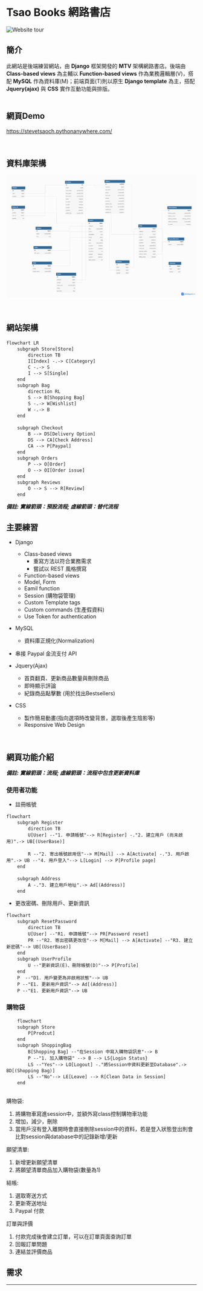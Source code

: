 # Tsao Books 網路書店

![Website tour](readme_figures/Website_tour.gif)

## 簡介

此網站是後端練習網站，由 <b>Django</b> 框架開發的 <b>MTV</b> 架構網路書店。後端由 <b>Class-based views</b> 為主輔以 <b>Function-based views</b> 作為業務邏輯層(V)，搭配 <b>MySQL</b> 作為資料庫(M)；前端頁面(T)則以原生 <b>Django template</b> 為主，搭配 <b>Jquery(ajax)</b> 與 <b>CSS</b> 實作互動功能與排版。
<br>
<br>

## 網頁Demo

<https://stevetsaoch.pythonanywhere.com/>

<br>

## 資料庫架構

![Database Diagram](readme_figures/Databases_diagram.png)

<br>

## 網站架構

```mermaid
flowchart LR
    subgraph Store[Store]
        direction TB
        I[Index] -.-> C[Category]
        C -.-> S
        I --> S[Single]
    end
    subgraph Bag
        direction RL
        S --> B[Shopping Bag]
        S -.-> W[Wishlist] 
        W -.-> B
    end

    subgraph Checkout
        B --> DS[Delivery Option]
        DS --> CA[Check Address]
        CA --> P[Paypal]
    end
    subgraph Orders
        P --> O[Order]
        O --> OI[Order issue]
    end
    subgraph Reviews
        O --> S --> R[Review]
    end    
```

__*備註: 實線箭頭：預設流程; 虛線箭頭：替代流程*__
<br>

## 主要練習

- Django
  - Class-based views
    - 重寫方法以符合業務需求
    - 嘗試以 REST 風格撰寫
  - Function-based views
  - Model, Form
  - Eamil function
  - Session (購物袋管理)
  - Custom Template tags
  - Custom commands (生產假資料)
  - Use Token for authentication

- MySQL
  - 資料庫正規化(Normalization)

- 串接 Paypal 金流支付 API

- Jquery(Ajax)
  - 首頁翻頁、更新商品數量與刪除商品
  - 即時顯示評論
  - 紀錄商品點擊數 (用於找出Bestsellers)

- CSS
  - 製作簡易動畫(指向選項時改變背景，選取後產生陰影等)
  - Responsive Web Design
<br>

## 網頁功能介紹

__*備註: 實線箭頭：流程; 虛線箭頭：流程中包含更新資料庫*__

### 使用者功能

- 註冊帳號

```mermaid
flowchart
    subgraph Register
        direction TB
        U[User] --"1. 申請帳號"--> R[Register] -."2. 建立用戶 (尚未啟用)".-> UB[(UserBase)]
        
        R --"2. 寄出帳號啟用信"--> M[Mail] --> A[Activate] -."3. 用戶啟用".-> UB --"4. 用戶登入"--> L[Login] --> P[Profile page]
    end

    subgraph Address
        A -."3. 建立用戶地址".-> Ad[(Address)]
    end
```

- 更改密碼、刪除用戶、更新資訊

```mermaid
flowchart
    subgraph ResetPassword
        direction TB
        U[User] --"R1. 申請帳號"--> PR[Password reset]
        PR --"R2. 寄出密碼更改信"--> M[Mail] --> A[Activate] --"R3. 建立新密碼"--> UB[(UserBase)]
    end
    subgraph UserProfile
        U --"更新資訊(E)、刪除帳號(D)"--> P[Profile]
    end
    P  --"D1. 用戶變更為非啟用狀態"--> UB 
    P --"E1. 更新用戶資訊"--> Ad[(Address)]
    P --"E1. 更新用戶資訊"--> UB
```

### 購物袋

```mermaid
    flowchart
    subgraph Store
        P[Prodcut] 
    end
    subgraph ShoppingBag
        B[Shopping Bag] --"在Session 中寫入購物袋訊息"--> B
        P --"1. 加入購物袋" --> B --> LS{Login Status}
        LS --"Yes"--> LO[Logout] -."將Session中資料更新至Database".-> BD[(Shopping Bag)]
        LS --"No"--> LE[Leave] --> R[Clean Data in Session]
    end


```

購物袋:

1. 將購物車寫進session中，並額外寫class控制購物車功能
2. 增加，減少，刪除
3. 當用戶沒有登入離開時會直接刪除session中的資料，若是登入狀態登出則會比對session與database中的記錄新增/更新

願望清單:

1. 新增更新願望清單
2. 將願望清單商品加入購物袋(數量為1)

結帳:

1. 選取寄送方式
2. 更新寄送地址
3. Paypal 付款

訂單與評價

1. 付款完成後會建立訂單，可以在訂單頁面查詢訂單
2. 回報訂單問題
3. 連結並評價商品

## 需求

---
